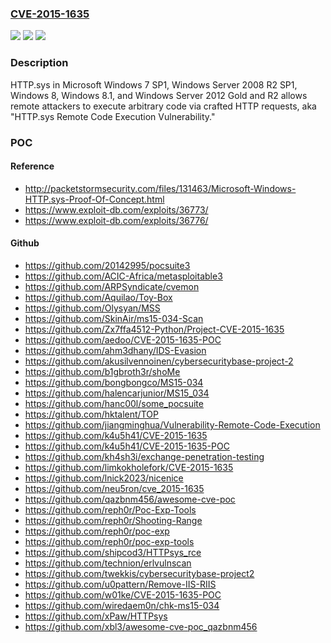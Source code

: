 ### [CVE-2015-1635](https://cve.mitre.org/cgi-bin/cvename.cgi?name=CVE-2015-1635)
![](https://img.shields.io/static/v1?label=Product&message=n%2Fa&color=blue)
![](https://img.shields.io/static/v1?label=Version&message=n%2Fa&color=blue)
![](https://img.shields.io/static/v1?label=Vulnerability&message=n%2Fa&color=brighgreen)

### Description

HTTP.sys in Microsoft Windows 7 SP1, Windows Server 2008 R2 SP1, Windows 8, Windows 8.1, and Windows Server 2012 Gold and R2 allows remote attackers to execute arbitrary code via crafted HTTP requests, aka "HTTP.sys Remote Code Execution Vulnerability."

### POC

#### Reference
- http://packetstormsecurity.com/files/131463/Microsoft-Windows-HTTP.sys-Proof-Of-Concept.html
- https://www.exploit-db.com/exploits/36773/
- https://www.exploit-db.com/exploits/36776/

#### Github
- https://github.com/20142995/pocsuite3
- https://github.com/ACIC-Africa/metasploitable3
- https://github.com/ARPSyndicate/cvemon
- https://github.com/Aquilao/Toy-Box
- https://github.com/Olysyan/MSS
- https://github.com/SkinAir/ms15-034-Scan
- https://github.com/Zx7ffa4512-Python/Project-CVE-2015-1635
- https://github.com/aedoo/CVE-2015-1635-POC
- https://github.com/ahm3dhany/IDS-Evasion
- https://github.com/akusilvennoinen/cybersecuritybase-project-2
- https://github.com/b1gbroth3r/shoMe
- https://github.com/bongbongco/MS15-034
- https://github.com/halencarjunior/MS15_034
- https://github.com/hanc00l/some_pocsuite
- https://github.com/hktalent/TOP
- https://github.com/jiangminghua/Vulnerability-Remote-Code-Execution
- https://github.com/k4u5h41/CVE-2015-1635
- https://github.com/k4u5h41/CVE-2015-1635-POC
- https://github.com/kh4sh3i/exchange-penetration-testing
- https://github.com/limkokholefork/CVE-2015-1635
- https://github.com/lnick2023/nicenice
- https://github.com/neu5ron/cve_2015-1635
- https://github.com/qazbnm456/awesome-cve-poc
- https://github.com/reph0r/Poc-Exp-Tools
- https://github.com/reph0r/Shooting-Range
- https://github.com/reph0r/poc-exp
- https://github.com/reph0r/poc-exp-tools
- https://github.com/shipcod3/HTTPsys_rce
- https://github.com/technion/erlvulnscan
- https://github.com/twekkis/cybersecuritybase-project2
- https://github.com/u0pattern/Remove-IIS-RIIS
- https://github.com/w01ke/CVE-2015-1635-POC
- https://github.com/wiredaem0n/chk-ms15-034
- https://github.com/xPaw/HTTPsys
- https://github.com/xbl3/awesome-cve-poc_qazbnm456

